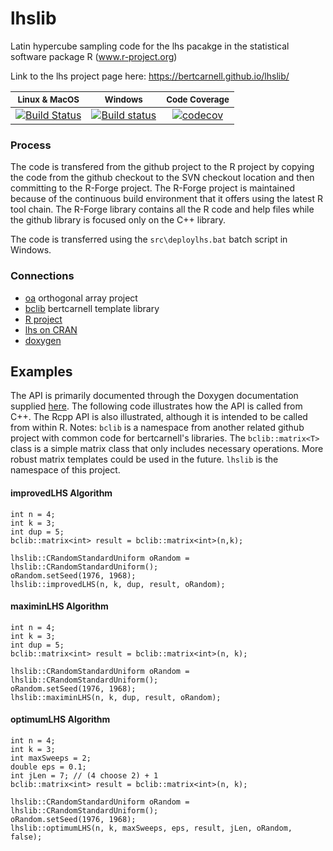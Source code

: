 lhslib
======

Latin hypercube sampling code for the lhs pacakge in the statistical software package R (www.r-project.org)

Link to the lhs project page here:  https://bertcarnell.github.io/lhslib/

|<sub>Linux & MacOS</sub>|<sub>Windows</sub>|<sub>Code Coverage</sub>|
|:---:|:---:|:---:|
|[![Build Status](https://travis-ci.org/bertcarnell/lhslib.svg?branch=master)](https://travis-ci.org/bertcarnell/lhslib)|[![Build status](https://ci.appveyor.com/api/projects/status/7xd7sohoug7c0d42?svg=true)](https://ci.appveyor.com/project/bertcarnell/lhslib)|[![codecov](https://codecov.io/gh/bertcarnell/lhslib/branch/master/graph/badge.svg)](https://codecov.io/gh/bertcarnell/lhslib)|

### Process

The code is transfered from the github project to the R project by copying the code from the github checkout to the SVN checkout location and then committing to the R-Forge project.  The R-Forge project is maintained because of the continuous build environment that it offers using the latest R tool chain.  The R-Forge library contains all the R code and help files while the github library is focused only on the C++ library.

The code is transferred using the `src\deploylhs.bat` batch script in Windows.

### Connections

- [oa](https://github.com/bertcarnell/oa) orthogonal array project
- [bclib](https://github.com/bertcarnell/bclib) bertcarnell template library
- [R project](http://www.r-project.org)
- [lhs on CRAN](https://r-forge.r-project.org/projects/lhs/)
- [doxygen](http://www.stack.nl/~dimitri/doxygen/)

## Examples

The API is primarily documented through the Doxygen documentation supplied [here](http://bertcarnell.github.io/lhslib/).  The following
code illustrates how the API is called from C++.  The Rcpp API is also illustrated, although it is intended to be
called from within R.  Notes: `bclib` is a namespace from another related github project with common code for bertcarnell's
libraries.  The `bclib::matrix<T>` class is a simple matrix class that only includes necessary operations.  More
robust matrix templates could be used in the future.  `lhslib` is the namespace of this project.

#### improvedLHS Algorithm

```
int n = 4;
int k = 3;
int dup = 5;
bclib::matrix<int> result = bclib::matrix<int>(n,k);

lhslib::CRandomStandardUniform oRandom = lhslib::CRandomStandardUniform();
oRandom.setSeed(1976, 1968);
lhslib::improvedLHS(n, k, dup, result, oRandom);
```

#### maximinLHS Algorithm

```
int n = 4;
int k = 3;
int dup = 5;
bclib::matrix<int> result = bclib::matrix<int>(n, k);

lhslib::CRandomStandardUniform oRandom = lhslib::CRandomStandardUniform();
oRandom.setSeed(1976, 1968);
lhslib::maximinLHS(n, k, dup, result, oRandom);
```

#### optimumLHS Algorithm

```
int n = 4;
int k = 3;
int maxSweeps = 2;
double eps = 0.1;
int jLen = 7; // (4 choose 2) + 1
bclib::matrix<int> result = bclib::matrix<int>(n, k);

lhslib::CRandomStandardUniform oRandom = lhslib::CRandomStandardUniform();
oRandom.setSeed(1976, 1968);
lhslib::optimumLHS(n, k, maxSweeps, eps, result, jLen, oRandom, false);
```
